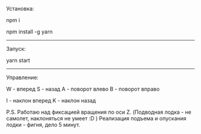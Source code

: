 Установка: 

npm i

npm install -g yarn

---------------------------
Запуск: 

yarn start

---------------------------

Управление:

W - вперед
S - назад
A - поворот влево
В - поворот вправо

I - наклон вперед
K - наклон назад


P.S. 
Работаю над фиксацией вращения по оси Z. (Подводная лодка - не самолет, наклоняться не умеет :D )
Реализация подъема и опускания лодки - фигня, дело 5 минут.

